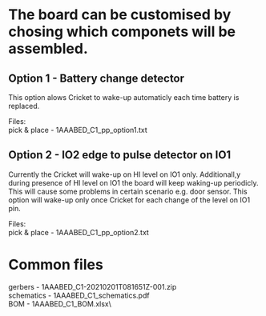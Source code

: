 # The board can be customised by chosing which componets will be assembled.

## Option 1 - Battery change detector
This option alows Cricket to wake-up automaticly each time battery is replaced.

Files:\
pick & place  - 1AAABED_C1_pp_option1.txt

## Option 2 - IO2 edge to pulse detector on IO1
Currently the Cricket will wake-up on HI level on IO1 only.
Additionall,y during presence of HI level on IO1 the board will keep waking-up periodicly.
This will cause some problems in certain scenario e.g. door sensor.
This option will wake-up only once Cricket for each change of the level on IO1 pin.

Files:\
pick & place  - 1AAABED_C1_pp_option2.txt

# Common files
gerbers       - 1AAABED_C1-20210201T081651Z-001.zip\
schematics    - 1AAABED_C1_schematics.pdf\
BOM           - 1AAABED_C1_BOM.xlsx\
